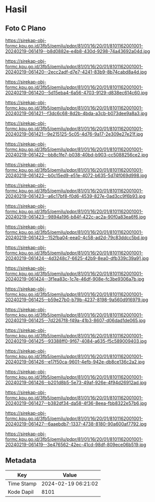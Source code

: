 # Hasil

## Foto C Plano

https://sirekap-obj-formc.kpu.go.id/3fb5/pemilu/pdpr/81/01/16/20/01/8101162001001-20240219-061419--b8d0882e-e4b8-430d-9298-74a43692a04d.jpg

https://sirekap-obj-formc.kpu.go.id/3fb5/pemilu/pdpr/81/01/16/20/01/8101162001001-20240219-061420--2ecc2adf-d7e7-4241-83b9-8b74cabd8a4d.jpg

https://sirekap-obj-formc.kpu.go.id/3fb5/pemilu/pdpr/81/01/16/20/01/8101162001001-20240219-061420--5d15eba4-6a56-4703-9129-d838ec614c60.jpg

https://sirekap-obj-formc.kpu.go.id/3fb5/pemilu/pdpr/81/01/16/20/01/8101162001001-20240219-061421--f3dc6c68-8d2b-4bda-a3cb-b073dee9a8a3.jpg

https://sirekap-obj-formc.kpu.go.id/3fb5/pemilu/pdpr/81/01/16/20/01/8101162001001-20240219-061421--9e215125-5c05-4d76-9a17-2e309e27e21f.jpg

https://sirekap-obj-formc.kpu.go.id/3fb5/pemilu/pdpr/81/01/16/20/01/8101162001001-20240219-061422--bb8c1fe7-b038-40bd-b903-cc5088256ce2.jpg

https://sirekap-obj-formc.kpu.go.id/3fb5/pemilu/pdpr/81/01/16/20/01/8101162001001-20240219-061422--b0c15ed9-e51e-4072-b635-5d74f069d998.jpg

https://sirekap-obj-formc.kpu.go.id/3fb5/pemilu/pdpr/81/01/16/20/01/8101162001001-20240219-061423--a6c17bf8-f0d6-4539-827e-0ad3cc9f6b93.jpg

https://sirekap-obj-formc.kpu.go.id/3fb5/pemilu/pdpr/81/01/16/20/01/8101162001001-20240219-061423--9894a196-b84f-422c-ac2a-90f0a83ea6f6.jpg

https://sirekap-obj-formc.kpu.go.id/3fb5/pemilu/pdpr/81/01/16/20/01/8101162001001-20240219-061423--152fba04-eea0-4c58-ad2d-79c83ddcc5bd.jpg

https://sirekap-obj-formc.kpu.go.id/3fb5/pemilu/pdpr/81/01/16/20/01/8101162001001-20240219-061424--4d3248c7-6625-42b9-8ea0-dfb339c39a91.jpg

https://sirekap-obj-formc.kpu.go.id/3fb5/pemilu/pdpr/81/01/16/20/01/8101162001001-20240219-061424--3f1ea83c-1c7e-46df-908e-fc3be9306a7b.jpg

https://sirekap-obj-formc.kpu.go.id/3fb5/pemilu/pdpr/81/01/16/20/01/8101162001001-20240219-061425--b59e27b0-b79b-4237-8198-9a560d916979.jpg

https://sirekap-obj-formc.kpu.go.id/3fb5/pemilu/pdpr/81/01/16/20/01/8101162001001-20240219-061425--7d2267f8-f49a-41b3-8607-d06dad1de065.jpg

https://sirekap-obj-formc.kpu.go.id/3fb5/pemilu/pdpr/81/01/16/20/01/8101162001001-20240219-061425--93388ff0-9f67-4084-a635-f5c589009403.jpg

https://sirekap-obj-formc.kpu.go.id/3fb5/pemilu/pdpr/81/01/16/20/01/8101162001001-20240219-061426--e17f50ca-9601-4efb-942e-db8ce136c2a2.jpg

https://sirekap-obj-formc.kpu.go.id/3fb5/pemilu/pdpr/81/01/16/20/01/8101162001001-20240219-061426--b201d8b5-5e73-49af-926e-4f94d26912ad.jpg

https://sirekap-obj-formc.kpu.go.id/3fb5/pemilu/pdpr/81/01/16/20/01/8101162001001-20240219-061427--b382df34-da58-4f36-8eea-fbb8322e57b6.jpg

https://sirekap-obj-formc.kpu.go.id/3fb5/pemilu/pdpr/81/01/16/20/01/8101162001001-20240219-061427--6aaebdb7-1337-4738-8180-90a600af7792.jpg

https://sirekap-obj-formc.kpu.go.id/3fb5/pemilu/pdpr/81/01/16/20/01/8101162001001-20240219-061419--3e476562-42ec-41cd-98df-809ece06b519.jpg


## Metadata

| Key        | Value               |
| ---------- | ------------------- |
| Time Stamp | 2024-02-19 06:21:02 |
| Kode Dapil | 8101                |



